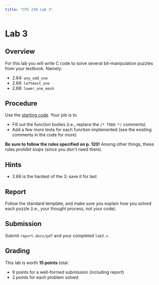 ```yaml
---
title: "CPS 230 Lab 3"
---
```


# Lab 3
## Overview

For this lab you will write C code to solve several bit-manipulation puzzles from your textbook.  Namely:

* 2.64: `any_odd_one`
* 2.66: `leftmost_one`
* 2.68: `lower_one_mask`

## Procedure

Use the [starting code](/course/bju/content/cps230/downloads/lab3.c).  Your job is to

* Fill out the function bodies (i.e., replace the `/* TODO */` comments)
* Add a few more tests for each function implemented (see the existing comments in the code for more)

**Be sure to follow the rules specified on p. 120!**  Among other things, these rules *prohibit loops* (since you don't need them).

## Hints

* 2.66 is the hardest of the 3; save it for last

## Report

Follow the standard template, and make sure you explain how you solved each puzzle (i.e., your thought process, not your code).

## Submission

Submit `report.docx/pdf` and your completed `lab3.c`.

## Grading

This lab is worth **15 points** total:

* 9 points for a well-formed submission (including report)
* 2 points for each problem solved